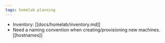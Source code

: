 ```yaml
---
tags: homelab planning
---
```


* Inventory: [[docs/homelab/inventory.md]]
* Need a naming convention when creating/provisioning new machines. [[hostnames]]